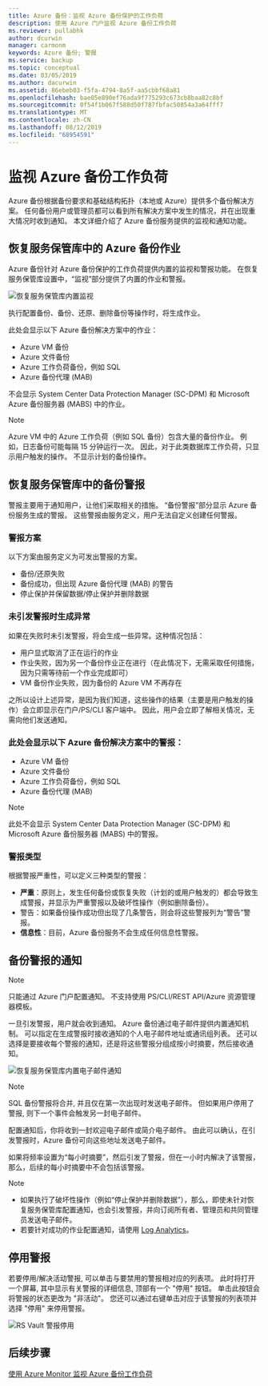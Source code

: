 ```yaml
---
title: Azure 备份：监视 Azure 备份保护的工作负荷
description: 使用 Azure 门户监视 Azure 备份工作负荷
ms.reviewer: pullabhk
author: dcurwin
manager: carmonm
keywords: Azure 备份; 警报
ms.service: backup
ms.topic: conceptual
ms.date: 03/05/2019
ms.author: dacurwin
ms.assetid: 86ebeb03-f5fa-4794-8a5f-aa5cbbf68a81
ms.openlocfilehash: bae05e890ef76ada9f775293c673cb8baa82c8bf
ms.sourcegitcommit: 0f54f1b067f588d50f787fbfac50854a3a64fff7
ms.translationtype: MT
ms.contentlocale: zh-CN
ms.lasthandoff: 08/12/2019
ms.locfileid: "68954591"
---
```

# <a name="monitoring-azure-backup-workloads"></a>监视 Azure 备份工作负荷

Azure 备份根据备份要求和基础结构拓扑（本地或 Azure）提供多个备份解决方案。 任何备份用户或管理员都可以看到所有解决方案中发生的情况，并在出现重大情况时收到通知。 本文详细介绍了 Azure 备份服务提供的监视和通知功能。

## <a name="backup-jobs-in-recovery-services-vault"></a>恢复服务保管库中的 Azure 备份作业

Azure 备份针对 Azure 备份保护的工作负荷提供内置的监视和警报功能。 在恢复服务保管库设置中，“监视”部分提供了内置的作业和警报。

![恢复服务保管库内置监视](media/backup-azure-monitoring-laworkspace/rs-vault-inbuiltmonitoring.png)

执行配置备份、备份、还原、删除备份等操作时，将生成作业。

此处会显示以下 Azure 备份解决方案中的作业：

  - Azure VM 备份
  - Azure 文件备份
  - Azure 工作负荷备份，例如 SQL
  - Azure 备份代理 (MAB)

不会显示 System Center Data Protection Manager (SC-DPM) 和 Microsoft Azure 备份服务器 (MABS) 中的作业。

> [!NOTE]
> Azure VM 中的 Azure 工作负荷（例如 SQL 备份）包含大量的备份作业。 例如，日志备份可能每隔 15 分钟运行一次。 因此，对于此类数据库工作负荷，只显示用户触发的操作。 不显示计划的备份操作。

## <a name="backup-alerts-in-recovery-services-vault"></a>恢复服务保管库中的备份警报

警报主要用于通知用户，让他们采取相关的措施。 “备份警报”部分显示 Azure 备份服务生成的警报。 这些警报由服务定义，用户无法自定义创建任何警报。

### <a name="alert-scenarios"></a>警报方案
以下方案由服务定义为可发出警报的方案。

  - 备份/还原失败
  - 备份成功，但出现 Azure 备份代理 (MAB) 的警告
  - 停止保护并保留数据/停止保护并删除数据

### <a name="exceptions-when-an-alert-is-not-raised"></a>未引发警报时生成异常
如果在失败时未引发警报，将会生成一些异常。这种情况包括：

  - 用户显式取消了正在运行的作业
  - 作业失败，因为另一个备份作业正在进行（在此情况下，无需采取任何措施，因为只需等待前一个作业完成即可）
  - VM 备份作业失败，因为备份的 Azure VM 不再存在

之所以设计上述异常，是因为我们知道，这些操作的结果（主要是用户触发的操作）会立即显示在门户/PS/CLI 客户端中。 因此，用户会立即了解相关情况，无需向他们发送通知。

### <a name="alerts-from-the-following-azure-backup-solutions-are-shown-here"></a>此处会显示以下 Azure 备份解决方案中的警报：

  - Azure VM 备份
  - Azure 文件备份
  - Azure 工作负荷备份，例如 SQL
  - Azure 备份代理 (MAB)

> [!NOTE]
> 此处不会显示 System Center Data Protection Manager (SC-DPM) 和 Microsoft Azure 备份服务器 (MABS) 中的警报。

### <a name="alert-types"></a>警报类型
根据警报严重性，可以定义三种类型的警报：

  - **严重**：原则上，发生任何备份或恢复失败（计划的或用户触发的）都会导致生成警报，并显示为严重警报以及破坏性操作（例如删除备份）。
  - 警告：如果备份操作成功但出现了几条警告，则会将这些警报列为“警告”警报。
  - **信息性**：目前，Azure 备份服务不会生成任何信息性警报。

## <a name="notification-for-backup-alerts"></a>备份警报的通知

> [!NOTE]
> 只能通过 Azure 门户配置通知。 不支持使用 PS/CLI/REST API/Azure 资源管理器模板。

一旦引发警报，用户就会收到通知。 Azure 备份通过电子邮件提供内置通知机制。 可以指定在生成警报时接收通知的个人电子邮件地址或通讯组列表。 还可以选择是要接收每个警报的通知，还是将这些警报分组成按小时摘要，然后接收通知。

![恢复服务保管库内置电子邮件通知](media/backup-azure-monitoring-laworkspace/rs-vault-inbuiltnotification.png)

> [!NOTE]
> SQL 备份警报将合并, 并且仅在第一次出现时发送电子邮件。 但如果用户停用了警报, 则下一个事件会触发另一封电子邮件。

配置通知后，你将收到一封欢迎电子邮件或简介电子邮件。 由此可以确认，在引发警报时，Azure 备份可向这些地址发送电子邮件。<br>

如果将频率设置为“每小时摘要”，然后引发了警报，但在一小时内解决了该警报，那么，后续的每小时摘要中不会包括该警报。

> [!NOTE]
>
> * 如果执行了破坏性操作（例如“停止保护并删除数据”），那么，即使未针对恢复服务保管库配置通知，也会引发警报，并向订阅所有者、管理员和共同管理员发送电子邮件。
> * 若要针对成功的作业配置通知，请使用 [Log Analytics](backup-azure-monitoring-use-azuremonitor.md#using-log-analytics-workspace)。

## <a name="inactivating-alerts"></a>停用警报

若要停用/解决活动警报, 可以单击与要禁用的警报相对应的列表项。 此时将打开一个屏幕, 其中显示有关警报的详细信息, 顶部有一个 "停用" 按钮。 单击此按钮会将警报的状态更改为 "非活动"。 您还可以通过右键单击对应于该警报的列表项并选择 "停用" 来停用警报。

![RS Vault 警报停用](media/backup-azure-monitoring-laworkspace/vault-alert-inactivation.png)



## <a name="next-steps"></a>后续步骤

[使用 Azure Monitor 监视 Azure 备份工作负荷](backup-azure-monitoring-use-azuremonitor.md)
